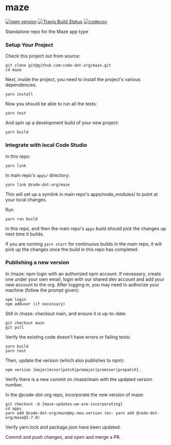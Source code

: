 # maze

[![npm version](https://img.shields.io/npm/v/@code-dot-org/maze.svg)](https://www.npmjs.com/package/@code-dot-org/maze)
[![Travis Build Status](https://img.shields.io/travis/code-dot-org/maze.svg)](https://travis-ci.org/code-dot-org/maze/)
[![codecov](https://codecov.io/gh/code-dot-org/maze/branch/main/graph/badge.svg)](https://codecov.io/gh/code-dot-org/maze)

Standalone repo for the Maze app type
### Setup Your Project

Check this project out from source:

    git clone git@github.com:code-dot-org/maze.git
    cd maze
    
Next, inside the project, you need to install the project's various dependencies.

    yarn install
    
Now you should be able to run all the tests:

    yarn test
    
And spin up a development build of your new project:

    yarn build

### Integrate with local Code Studio
In this repo:

```
yarn link
```

In main repo's `apps/` directory:

```
yarn link @code-dot-org/maze
```

This will set up a symlink in main repo's apps/node_modules/ to point at your local changes.

Run

```
yarn run build
```

in this repo, and then the main repo's `apps` build should pick the changes up next time it builds.

If you are running `yarn start` for continuous builds in the main repo, it will pick up the changes once the build in this repo has completed.

### Publishing a new version

In /maze: npm login with an authorized npm account. If necessary, create one under your own email, login with our shared dev account and add your new account to the org. After logging in, you may need to authorize your machine (follow the prompt given):

    npm login
    npm adduser (if necessary)

Still in /maze: checkout main, and ensure it is up-to-date:

    git checkout main
    git pull

Verify the existing code doesn't have errors or failing tests:

    yarn build
    yarn test

Then, update the version (which also publishes to npm):

    npm version [major|minor|patch|premajor|preminor|prepatch].

Verify there is a new commit on /maze/main with the updated version number. 

In the @code-dot-org repo, incorporate the new version of maze: 

    git checkout -b [maze-updates-we-are-incorporating]
    cd apps
    yarn add @code-dot-org/maze@my.new.version (ex: yarn add @code-dot-org/maze@2.7.0)
 
Verify yarn.lock and package.json have been updated.

Commit and push changes, and open and merge a PR.
